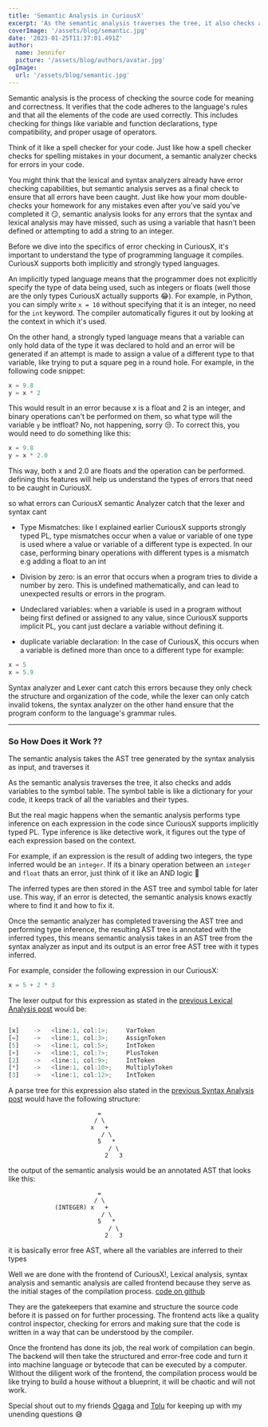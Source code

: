 ```yaml
---
title: 'Semantic Analysis in CuriousX'
excerpt: 'As the semantic analysis traverses the tree, it also checks and adds variables to the symbol table. The symbol table is like a dictionary for your code, it keeps track of all the variables and their types'
coverImage: '/assets/blog/semantic.jpg'
date: '2023-01-25T11:37:01.491Z'
author:
  name: Jennifer
  picture: '/assets/blog/authors/avatar.jpg'
ogImage:
  url: '/assets/blog/semantic.jpg'
---
```


Semantic analysis is the process of checking the source code for meaning and correctness. It verifies that the code adheres to the language's rules and that all the elements of the code are used correctly. This includes checking for things like variable and function declarations, type compatibility, and proper usage of operators.

Think of it like a spell checker for your code. Just like how a spell checker checks for spelling mistakes in your document, a semantic analyzer checks for errors in your code.

You might think that the lexical and syntax analyzers already have error checking capabilities, but semantic analysis serves as a final check to ensure that all errors have been caught. Just like how your mom double-checks your homework for any mistakes even after you've said you've completed it 😏, semantic analysis looks for any errors that the syntax and lexical analysis may have missed, such as using a variable that hasn't been defined or attempting to add a string to an integer.

Before we dive into the specifics of error checking in CuriousX, it's important to understand the type of programming language it compiles. CuriousX supports both implicitly and strongly typed languages.

An implicitly typed language means that the programmer does not explicitly specify the type of data being used, such as integers or floats (well those are the only types CuriousX actually supports 😂). For example, in Python, you can simply write `x = 10` without specifying that it is an integer, no need for the `int` keyword. The compiler automatically figures it out by looking at the context in which it's used.

On the other hand, a strongly typed language means that a variable can only hold data of the type it was declared to hold and an error will be generated if an attempt is made to assign a value of a different type to that variable, like trying to put a square peg in a round hole. For example, in the following code snippet:

```cpp
x = 9.8
y = x * 2
```
This would result in an error because x is a float and 2 is an integer, and binary operations can't be performed on them, so what type will the variable `y` be intfloat? No, not happening, sorry 😒. To correct this, you would need to do something like this:

```cpp
x = 9.8
y = x * 2.0
```
This way, both x and 2.0 are floats and the operation can be performed. defining this features will help us understand the types of errors that need to be caught in CuriousX.

so what errors can CuriousX semantic Analyzer catch that the lexer and syntax cant 

- Type Mismatches: like I explained earlier CuriousX supports strongly typed PL, type mismatches occur when a value or variable of one type is used where a value or variable of a different type is expected. In our case, performing binary operations with different types is a mismatch e.g adding a float to an int 

-  Division by zero: is an error that occurs when a program tries to divide a number by zero. This is undefined mathematically, and can lead to unexpected results or errors in the program.

-  Undeclared variables: when a variable is used in a program without being first defined or assigned to any value, since CuriousX supports implicit PL, you cant just declare a variable without defining it.

- duplicate variable declaration: In the case of CuriousX, this occurs when a variable is defined more than once to a different type for example:
```cpp
x = 5
x = 5.9
```

Syntax analyzer and Lexer cant catch this errors because they only check the structure and organization of the code, while the lexer can only catch invalid tokens, the syntax analyzer on the other hand ensure that the program conform to the language's grammar rules.

---
### So How Does it Work ??

The semantic analysis takes the AST tree generated by the syntax analysis as input, and traverses it

As the semantic analysis traverses the tree, it also checks and adds variables to the symbol table. The symbol table is like a dictionary for your code, it keeps track of all the variables and their types.

But the real magic happens when the semantic analysis performs type inference on each expression in the code since CuriousX supports implicitly typed PL. Type inference is like detective work, it figures out the type of each expression based on the context. 

For example, if an expression is the result of adding two integers, the type inferred would be an `integer`. If its a binary operation between an `integer` and `float` thats an error, just think of it like an AND logic 🙂

The inferred types are then stored in the AST tree and symbol table for later use. This way, if an error is detected, the semantic analysis knows exactly where to find it and how to fix it.

Once the semantic analyzer has completed traversing the AST tree and performing type inference, the resulting AST tree is annotated with the inferred types, this means semantic analysis takes in an AST tree from the syntax analyzer as input and its output is an error free AST tree with it types inferred.

For example, consider the following expression in our CuriousX:

```c
x = 5 + 2 * 3
```

The lexer output for this expression as stated in the [previous Lexical Analysis post](/_posts/lexicalAnalysis.md) would be:

```jsx

[x]    ->   <line:1, col:1>;	 VarToken
[=]    ->   <line:1, col:3>;	 AssignToken
[5]    ->   <line:1, col:5>;	 IntToken
[+]    ->   <line:1, col:7>;	 PlusToken
[2]    ->   <line:1, col:9>;	 IntToken
[*]    ->   <line:1, col:10>;	 MultiplyToken
[3]    ->   <line:1, col:12>;	 IntToken
```

A parse tree for this expression also stated in the [previous Syntax Analysis post](/_posts/syntaxAnalysis.md) would have the following structure:
```
                         =
                        / \
                       x   +
                          / \
                         5   *
                            / \
                           2   3

```

the output of the semantic analysis would be an annotated AST that looks like this:
```
                         =
                        / \
             (INTEGER) x   +
                          / \
                         5   *
                            / \
                           2   3

```
it is basically error free AST, where all the variables are inferred to their types

Well we are done with the frontend of CuriousX!, Lexical analysis, syntax analysis and semantic analysis are called frontend because they serve as the initial stages of the compilation process. [code on github](https://github.com/jnyfah/CuriousX/tree/semantic-analysis)

They are the gatekeepers that examine and structure the source code before it is passed on for further processing. The frontend acts like a quality control inspector, checking for errors and making sure that the code is written in a way that can be understood by the compiler. 

Once the frontend has done its job, the real work of compilation can begin. The backend will then take the structured and error-free code and turn it into machine language or bytecode that can be executed by a computer. Without the diligent work of the frontend, the compilation process would be like trying to build a house without a blueprint, it will be chaotic and will not work.

Special shout out to my friends [Ogaga](https://www.linkedin.com/in/oghenevwogaga-ebresafe-0b3a42198) and [Tolu]() for keeping up with my unending questions 😅
